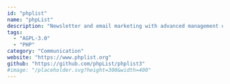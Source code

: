 ```yaml
---
id: "phplist"
name: "phpList"
description: "Newsletter and email marketing with advanced management of subscribers, bounces, and plugins."
tags:
  - "AGPL-3.0"
  - "PHP"
category: "Communication"
website: "https://www.phplist.org"
github: "https://github.com/phpList/phplist3"
#image: "/placeholder.svg?height=300&width=400"
---
```


